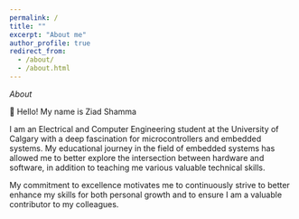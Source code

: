 ```yaml
---
permalink: /
title: ""
excerpt: "About me"
author_profile: true
redirect_from: 
  - /about/
  - /about.html
---
```


*About*

👋 Hello! My name is Ziad Shamma

I am an Electrical and Computer Engineering student at the University of Calgary with a deep fascination for microcontrollers and embedded systems. My educational journey in the field of embedded systems has allowed me to better explore the intersection between hardware and software, in addition to teaching me various valuable technical skills.

My commitment to excellence motivates me to continuously strive to better enhance my skills for both personal growth and to ensure I am a valuable contributor to my colleagues.
